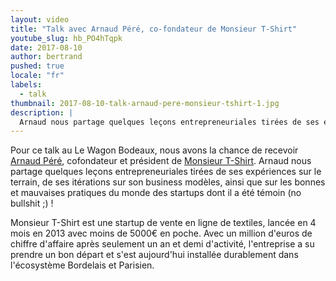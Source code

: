 ```yaml
---
layout: video
title: "Talk avec Arnaud Péré, co-fondateur de Monsieur T-Shirt"
youtube_slug: hb_PO4hTqpk
date: 2017-08-10
author: bertrand
pushed: true
locale: "fr"
labels:
  - talk
thumbnail: 2017-08-10-talk-arnaud-pere-monsieur-tshirt-1.jpg
description: |
  Arnaud nous partage quelques leçons entrepreneuriales tirées de ses expériences sur le terrain, ainsi qu'une poignée de bonnes et mauvaises pratiques du monde des startups dont il a été témoin ! #nobullshit
---
```


Pour ce talk au Le Wagon Bodeaux, nous avons la chance de recevoir [Arnaud Péré](https://www.linkedin.com/in/arnaudp/?ppe=1), cofondateur et président de [Monsieur T-Shirt](https://www.monsieurtshirt.com/). Arnaud nous partage quelques leçons entrepreneuriales tirées de ses expériences sur le terrain, de ses itérations sur son business modèles, ainsi que sur les bonnes et mauvaises pratiques du monde des startups dont il a été témoin (no bullshit ;) !

Monsieur T-Shirt est une startup de vente en ligne de textiles, lancée en 4 mois en 2013 avec moins de 5000€ en poche. Avec un million d'euros de chiffre d'affaire après seulement un an et demi d'activité, l'entreprise a su prendre un bon départ et s'est aujourd'hui installée durablement dans l'écosystème Bordelais et Parisien.
